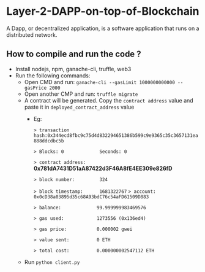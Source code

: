 # Layer-2-DAPP-on-top-of-Blockchain
A Dapp, or decentralized application, is a software application that runs on a distributed network.

## How to compile and run the code ?
- Install nodejs, npm, ganache-cli, truffle, web3
- Run the following commands:
    - Open CMD and run: `ganache-cli --gasLimit 1000000000000 --gasPrice 2000`
    - Open another CMP and run: `truffle migrate`
    - A contract will be generated. Copy the `contract address` value and paste it in `deployed_contract_address` value
        - Eg: 
             
            `> transaction hash:0x344ecd8fbc9c75d4d832294651386b599c9e9365c35c3657131ea888ddcdbc5b`

            `> Blocks: 0             Seconds: 0`

            `> contract address:`     **0x781dA7431D51aA87422d3F46A8fE4EE309e826fD**

            `> block number:         324`

            `> block timestamp:      1681322767`
            `> account:             0x0cD38a03895d35c68A93bdC76c54aFD61509D883`

            `> balance:             99.999999983469576`

            `> gas used:            1273556 (0x136ed4)`

            `> gas price:           0.000002 gwei`

            `> value sent:          0 ETH`

            `> total cost:          0.000000002547112 ETH`
    - Run `python client.py`
